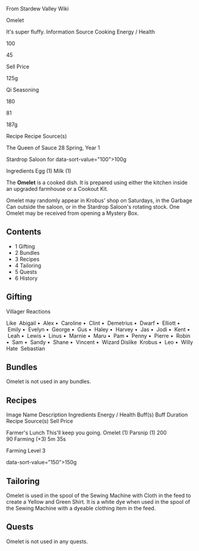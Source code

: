 From Stardew Valley Wiki

Omelet

It's super fluffy. Information Source Cooking Energy / Health

100

45

Sell Price

125g

Qi Seasoning

180

81

187g

Recipe Recipe Source(s)

The Queen of Sauce 28 Spring, Year 1

Stardrop Saloon for data-sort-value="100"&gt;100g

Ingredients Egg (1) Milk (1)

The **Omelet** is a cooked dish. It is prepared using either the kitchen inside an upgraded farmhouse or a Cookout Kit.

Omelet may randomly appear in Krobus' shop on Saturdays, in the Garbage Can outside the saloon, or in the Stardrop Saloon's rotating stock. One Omelet may be received from opening a Mystery Box.

## Contents

- 1 Gifting
- 2 Bundles
- 3 Recipes
- 4 Tailoring
- 5 Quests
- 6 History

## Gifting

Villager Reactions

Like  Abigail •  Alex •  Caroline •  Clint •  Demetrius •  Dwarf •  Elliott •  Emily •  Evelyn •  George •  Gus •  Haley •  Harvey •  Jas •  Jodi •  Kent •  Leah •  Lewis •  Linus •  Marnie •  Maru •  Pam •  Penny •  Pierre •  Robin •  Sam •  Sandy •  Shane •  Vincent •  Wizard Dislike  Krobus •  Leo •  Willy Hate  Sebastian

## Bundles

Omelet is not used in any bundles.

## Recipes

Image Name Description Ingredients Energy / Health Buff(s) Buff Duration Recipe Source(s) Sell Price

Farmer's Lunch This'll keep you going. Omelet (1) Parsnip (1) 200  
90 Farming (+3) 5m 35s

Farming Level 3

data-sort-value="150"&gt;150g

## Tailoring

Omelet is used in the spool of the Sewing Machine with Cloth in the feed to create a Yellow and Green Shirt. It is a white dye when used in the spool of the Sewing Machine with a dyeable clothing item in the feed.

## Quests

Omelet is not used in any quests.
